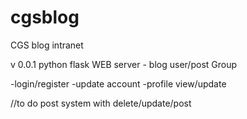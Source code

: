 # cgsblog
CGS blog intranet

v 0.0.1 
python flask WEB server - blog
user/post Group

-login/register
-update account
-profile view/update

//to do
post system with delete/update/post